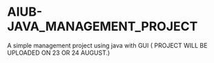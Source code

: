 # AIUB-JAVA_MANAGEMENT_PROJECT
A simple management project using java with GUI
( PROJECT WILL BE UPLOADED ON 23 OR 24 AUGUST.)
